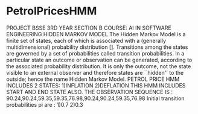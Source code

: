 # PetrolPricesHMM
PROJECT BSSE 3RD YEAR SECTION B
COURSE: AI IN SOFTWARE ENGINEERING 
HIDDEN MARKOV MODEL 
The Hidden Markov Model is a finite set of states, each of which is associated with a (generally multidimensional) probability distribution []. Transitions among the states are governed by a set of probabilities called transition probabilities. In a particular state an outcome or observation can be generated, according to the associated probability distribution. It is only the outcome, not the state visible to an external observer and therefore states are ``hidden'' to the outside; hence the name Hidden Markov Model.
PETROL PRICE HMM INCLUDES 2 STATES:
1)INFLATION
2)DEFLATION
THIS HMM INCLUDES START AND END STATE ALSO.
THE OBSERVATION SEQUENCE IS :
90.24,90.24,59.35,59.35,76.98,90.24,90.24,59.35,76.98
Initial transition probabilities pi are :
1)0.7
2)0.3
